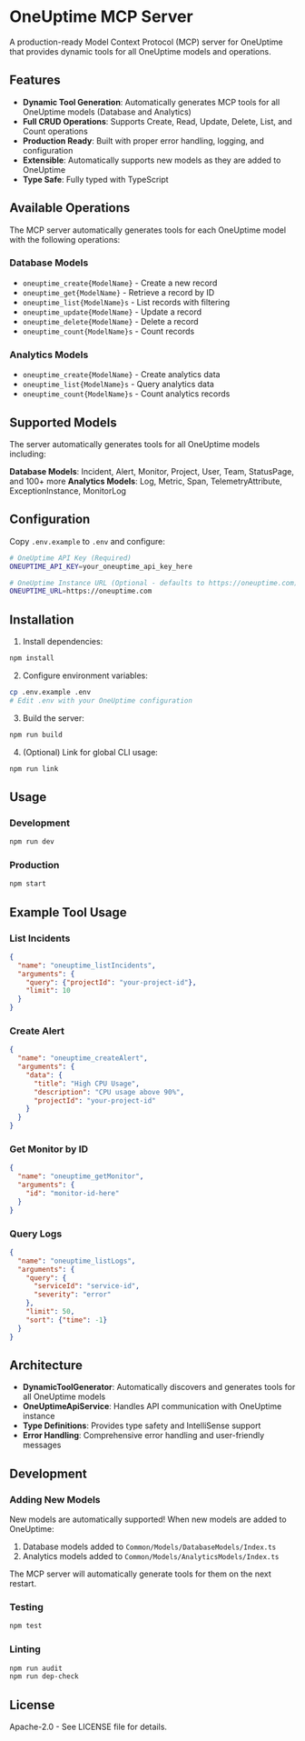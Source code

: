 # OneUptime MCP Server

A production-ready Model Context Protocol (MCP) server for OneUptime that provides dynamic tools for all OneUptime models and operations.

## Features

- **Dynamic Tool Generation**: Automatically generates MCP tools for all OneUptime models (Database and Analytics)
- **Full CRUD Operations**: Supports Create, Read, Update, Delete, List, and Count operations
- **Production Ready**: Built with proper error handling, logging, and configuration
- **Extensible**: Automatically supports new models as they are added to OneUptime
- **Type Safe**: Fully typed with TypeScript

## Available Operations

The MCP server automatically generates tools for each OneUptime model with the following operations:

### Database Models
- `oneuptime_create{ModelName}` - Create a new record
- `oneuptime_get{ModelName}` - Retrieve a record by ID  
- `oneuptime_list{ModelName}s` - List records with filtering
- `oneuptime_update{ModelName}` - Update a record
- `oneuptime_delete{ModelName}` - Delete a record
- `oneuptime_count{ModelName}s` - Count records

### Analytics Models  
- `oneuptime_create{ModelName}` - Create analytics data
- `oneuptime_list{ModelName}s` - Query analytics data
- `oneuptime_count{ModelName}s` - Count analytics records

## Supported Models

The server automatically generates tools for all OneUptime models including:

**Database Models**: Incident, Alert, Monitor, Project, User, Team, StatusPage, and 100+ more
**Analytics Models**: Log, Metric, Span, TelemetryAttribute, ExceptionInstance, MonitorLog

## Configuration

Copy `.env.example` to `.env` and configure:

```bash
# OneUptime API Key (Required)
ONEUPTIME_API_KEY=your_oneuptime_api_key_here

# OneUptime Instance URL (Optional - defaults to https://oneuptime.com)
ONEUPTIME_URL=https://oneuptime.com
```

## Installation

1. Install dependencies:
```bash
npm install
```

2. Configure environment variables:
```bash
cp .env.example .env
# Edit .env with your OneUptime configuration
```

3. Build the server:
```bash
npm run build
```

4. (Optional) Link for global CLI usage:
```bash
npm run link
```


## Usage

### Development
```bash
npm run dev
```

### Production
```bash
npm start
```

## Example Tool Usage

### List Incidents
```json
{
  "name": "oneuptime_listIncidents",
  "arguments": {
    "query": {"projectId": "your-project-id"},
    "limit": 10
  }
}
```

### Create Alert
```json
{
  "name": "oneuptime_createAlert", 
  "arguments": {
    "data": {
      "title": "High CPU Usage",
      "description": "CPU usage above 90%",
      "projectId": "your-project-id"
    }
  }
}
```

### Get Monitor by ID
```json
{
  "name": "oneuptime_getMonitor",
  "arguments": {
    "id": "monitor-id-here"
  }
}
```

### Query Logs
```json
{
  "name": "oneuptime_listLogs",
  "arguments": {
    "query": {
      "serviceId": "service-id",
      "severity": "error"
    },
    "limit": 50,
    "sort": {"time": -1}
  }
}
```

## Architecture

- **DynamicToolGenerator**: Automatically discovers and generates tools for all OneUptime models
- **OneUptimeApiService**: Handles API communication with OneUptime instance
- **Type Definitions**: Provides type safety and IntelliSense support
- **Error Handling**: Comprehensive error handling and user-friendly messages

## Development

### Adding New Models

New models are automatically supported! When new models are added to OneUptime:

1. Database models added to `Common/Models/DatabaseModels/Index.ts` 
2. Analytics models added to `Common/Models/AnalyticsModels/Index.ts`

The MCP server will automatically generate tools for them on the next restart.

### Testing

```bash
npm test
```

### Linting

```bash
npm run audit
npm run dep-check
```

## License

Apache-2.0 - See LICENSE file for details.
